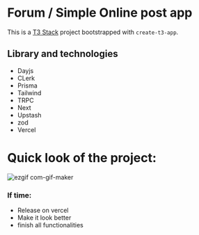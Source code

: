 # Forum / Simple Online post app

This is a [T3 Stack](https://create.t3.gg/) project bootstrapped with `create-t3-app`.

## Library and technologies
* Dayjs
* CLerk
* Prisma
* Tailwind
* TRPC
* Next
* Upstash
* zod 
* Vercel


# Quick look of the project:
![ezgif com-gif-maker](https://user-images.githubusercontent.com/60653284/235779734-ee2de082-7264-47ad-8d10-a546aacda5da.gif)


### If time:
* Release on vercel 
* Make it look better 
* finish all functionalities 

